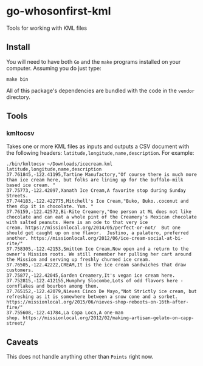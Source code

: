# go-whosonfirst-kml

Tools for working with KML files

## Install

You will need to have both `Go` and the `make` programs installed on your computer. Assuming you do just type:

```
make bin
```

All of this package's dependencies are bundled with the code in the `vendor` directory.

## Tools

### kmltocsv

Takes one or more KML files as inputs and outputs a CSV document with the following headers: `latitude,longitude,name,description`. For example:

```
./bin/kmltocsv ~/Downloads/icecream.kml
latitude,longitude,name,description
37.761845,-122.41195,Tartine Manufactory,"Of course there is much more than ice cream here, but folks are lining up for the buffalo-milk based ice cream. "
37.75773,-122.42097,Xanath Ice Cream,A favorite stop during Sunday Streets. 
37.744183,-122.422775,Mitchell's Ice Cream,"Buko, Buko..coconut and then dip it in chocolate. Yum. "
37.76159,-122.42572,Bi-Rite Creamery,"One person at ML does not like chocolate and can eat a whole pint of the Creamery's Mexican chocolate with salted peanuts. Here is an ode to that very ice cream. https://missionlocal.org/2014/05/perfect-or-not/  But one should get caught up on one flavor.  Justino, a palatero, preferred another. https://missionlocal.org/2012/06/ice-cream-social-at-bi-rite/"
37.758305,-122.42153,Smitten Ice Cream,Now open and a return to the owner's Mission roots. We still remember her pulling her cart around the Mission and serving up freshly churned ice cream. 
37.76505,-122.42222,CREAM,It is the ice cream sandwiches that draw customers. 
37.75877,-122.42045,Garden Creamery,It's vegan ice cream here. 
37.752815,-122.412155,Humphry Slocombe,Lots of odd flavors here - cornflakes and bourbon among them. 
37.765152,-122.42079,Nieves Cinco De Mayo,"Not Strictly ice cream, but refreshing as it is somewhere between a snow cone and a sorbet. https://missionlocal.org/2015/06/nieves-shop-reboots-on-16th-after-fire/"
37.755608,-122.41784,La Copa Loca,A one-man shop. https://missionlocal.org/2012/02/making-artisan-gelato-on-capp-street/
```

## Caveats

This does not handle anything other than `Points` right now.
